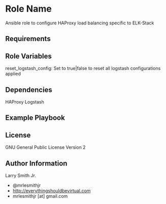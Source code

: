 # Role Name
Ansible role to configure HAProxy load balancing specific to ELK-Stack
## Requirements
## Role Variables
reset_logstash_config: Set to true|false to reset all logstash configurations applied
## Dependencies
HAProxy
Logstash
## Example Playbook
## License
GNU General Public License Version 2
## Author Information
Larry Smith Jr.
- @mrlesmithjr
- http://everythingshouldbevirtual.com
- mrlesmithjr [at] gmail.com
